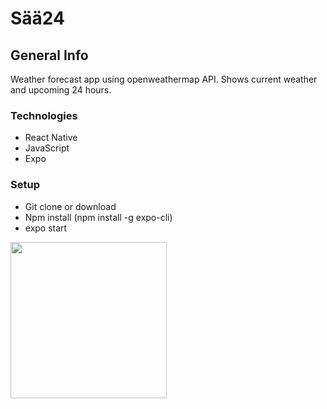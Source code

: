 
# Sää24



## General Info
Weather forecast app using openweathermap API. 
Shows current weather and upcoming 24 hours.

### Technologies

* React Native
* JavaScript
* Expo


### Setup

* Git clone or download
* Npm install (npm install -g expo-cli)
* expo start
<img src="https://user-images.githubusercontent.com/51227125/68129949-2dde6a80-ff23-11e9-934e-bfbd80b3a76c.png" width="250"/>
